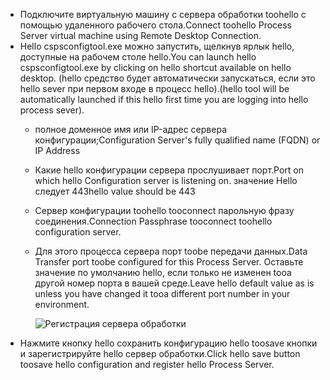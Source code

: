 * <span data-ttu-id="70d66-101">Подключите виртуальную машину с сервера обработки toohello с помощью удаленного рабочего стола.</span><span class="sxs-lookup"><span data-stu-id="70d66-101">Connect toohello Process Server virtual machine using Remote Desktop Connection.</span></span>
* <span data-ttu-id="70d66-102">Hello cspsconfigtool.exe можно запустить, щелкнув ярлык hello, доступные на рабочем столе hello.</span><span class="sxs-lookup"><span data-stu-id="70d66-102">You can launch hello cspsconfigtool.exe by clicking on hello shortcut available on hello desktop.</span></span> <span data-ttu-id="70d66-103">(hello средство будет автоматически запускаться, если это hello sever при первом входе в процесс hello).</span><span class="sxs-lookup"><span data-stu-id="70d66-103">(hello tool will be automatically launched if this hello first time you are logging into hello process sever).</span></span>
  - <span data-ttu-id="70d66-104">полное доменное имя или IP-адрес сервера конфигурации;</span><span class="sxs-lookup"><span data-stu-id="70d66-104">Configuration Server's fully qualified name (FQDN) or IP Address</span></span>
  - <span data-ttu-id="70d66-105">Какие hello конфигурации сервера прослушивает порт.</span><span class="sxs-lookup"><span data-stu-id="70d66-105">Port on which hello Configuration server is listening on.</span></span> <span data-ttu-id="70d66-106">значение Hello следует 443</span><span class="sxs-lookup"><span data-stu-id="70d66-106">hello value should be 443</span></span>
  - <span data-ttu-id="70d66-107">Сервер конфигурации toohello tooconnect парольную фразу соединения.</span><span class="sxs-lookup"><span data-stu-id="70d66-107">Connection Passphrase tooconnect toohello configuration server.</span></span>
  - <span data-ttu-id="70d66-108">Для этого процесса сервера порт toobe передачи данных.</span><span class="sxs-lookup"><span data-stu-id="70d66-108">Data Transfer port toobe configured for this Process Server.</span></span> <span data-ttu-id="70d66-109">Оставьте значение по умолчанию hello, если только не изменен tooa другой номер порта в вашей среде.</span><span class="sxs-lookup"><span data-stu-id="70d66-109">Leave hello default value as is unless you have changed it tooa different port number in your environment.</span></span>

    ![Регистрация сервера обработки](./media/site-recovery-vmware-register-process-server/register-ps.png)
* <span data-ttu-id="70d66-111">Нажмите кнопку hello сохранить конфигурацию hello toosave кнопки и зарегистрируйте hello сервер обработки.</span><span class="sxs-lookup"><span data-stu-id="70d66-111">Click hello save button toosave hello configuration and register hello Process Server.</span></span>
